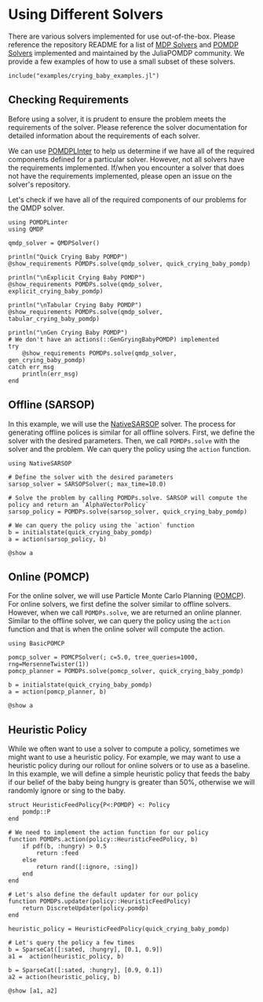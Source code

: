 # Using Different Solvers
There are various solvers implemented for use out-of-the-box. Please reference the repository README for a list of [MDP Solvers](https://github.com/JuliaPOMDP/POMDPs.jl?tab=readme-ov-file#mdp-solvers) and [POMDP Solvers](https://github.com/JuliaPOMDP/POMDPs.jl?tab=readme-ov-file#pomdp-solvers) implemented and maintained by the JuliaPOMDP community. We provide a few examples of how to use a small subset of these solvers.

```@setup crying_sim
include("examples/crying_baby_examples.jl")
```

## Checking Requirements
Before using a solver, it is prudent to ensure the problem meets the requirements of the solver. Please reference the solver documentation for detailed information about the requirements of each solver. 

We can use [POMDPLInter](https://github.com/JuliaPOMDP/POMDPLinter.jl) to help us determine if we have all of the required components defined for a particular solver. However, not all solvers have the requirements implemented. If/when you encounter a solver that does not have the requirements implemented, please open an issue on the solver's repository.

Let's check if we have all of the required components of our problems for the QMDP solver.

```@example crying_sim
using POMDPLinter
using QMDP

qmdp_solver = QMDPSolver()

println("Quick Crying Baby POMDP")
@show_requirements POMDPs.solve(qmdp_solver, quick_crying_baby_pomdp)

println("\nExplicit Crying Baby POMDP")
@show_requirements POMDPs.solve(qmdp_solver, explicit_crying_baby_pomdp)

println("\nTabular Crying Baby POMDP")
@show_requirements POMDPs.solve(qmdp_solver, tabular_crying_baby_pomdp)

println("\nGen Crying Baby POMDP")
# We don't have an actions(::GenGryingBabyPOMDP) implemented
try
    @show_requirements POMDPs.solve(qmdp_solver, gen_crying_baby_pomdp)
catch err_msg
    println(err_msg)
end
```

## Offline (SARSOP)
In this example, we will use the [NativeSARSOP](https://github.com/JuliaPOMDP/NativeSARSOP.jl) solver. The process for generating offline polices is similar for all offline solvers. First, we define the solver with the desired parameters. Then, we call `POMDPs.solve` with the solver and the problem. We can query the policy using the `action` function.

```@example crying_sim
using NativeSARSOP

# Define the solver with the desired parameters
sarsop_solver = SARSOPSolver(; max_time=10.0)

# Solve the problem by calling POMDPs.solve. SARSOP will compute the policy and return an `AlphaVectorPolicy`
sarsop_policy = POMDPs.solve(sarsop_solver, quick_crying_baby_pomdp)

# We can query the policy using the `action` function
b = initialstate(quick_crying_baby_pomdp)
a = action(sarsop_policy, b)

@show a

```

## Online (POMCP)
For the online solver, we will use Particle Monte Carlo Planning ([POMCP](https://github.com/JuliaPOMDP/BasicPOMCP.jl)). For online solvers, we first define the solver similar to offline solvers. However, when we call `POMDPs.solve`, we are returned an online planner. Similar to the offline solver, we can query the policy using the `action` function and that is when the online solver will compute the action.

```@example crying_sim
using BasicPOMCP

pomcp_solver = POMCPSolver(; c=5.0, tree_queries=1000, rng=MersenneTwister(1))
pomcp_planner = POMDPs.solve(pomcp_solver, quick_crying_baby_pomdp)

b = initialstate(quick_crying_baby_pomdp)
a = action(pomcp_planner, b)

@show a

```

## Heuristic Policy
While we often want to use a solver to compute a policy, sometimes we might want to use a heuristic policy. For example, we may want to use a heuristic policy during our rollout for online solvers or to use as a baseline. In this example, we will define a simple heuristic policy that feeds the baby if our belief of the baby being hungry is greater than 50%, otherwise we will randomly ignore or sing to the baby.

```@example crying_sim
struct HeuristicFeedPolicy{P<:POMDP} <: Policy
    pomdp::P
end

# We need to implement the action function for our policy
function POMDPs.action(policy::HeuristicFeedPolicy, b)
    if pdf(b, :hungry) > 0.5
        return :feed
    else
        return rand([:ignore, :sing])
    end
end

# Let's also define the default updater for our policy
function POMDPs.updater(policy::HeuristicFeedPolicy)
    return DiscreteUpdater(policy.pomdp)
end

heuristic_policy = HeuristicFeedPolicy(quick_crying_baby_pomdp)

# Let's query the policy a few times
b = SparseCat([:sated, :hungry], [0.1, 0.9])
a1 =  action(heuristic_policy, b)

b = SparseCat([:sated, :hungry], [0.9, 0.1])
a2 = action(heuristic_policy, b)

@show [a1, a2]

```
